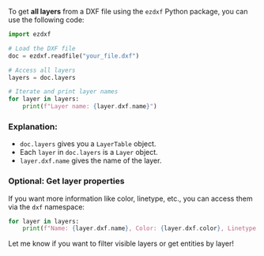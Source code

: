 To get **all layers** from a DXF file using the `ezdxf` Python package, you can use the following code:

```python
import ezdxf

# Load the DXF file
doc = ezdxf.readfile("your_file.dxf")

# Access all layers
layers = doc.layers

# Iterate and print layer names
for layer in layers:
    print(f"Layer name: {layer.dxf.name}")
```

### Explanation:
- `doc.layers` gives you a `LayerTable` object.
- Each `layer` in `doc.layers` is a `Layer` object.
- `layer.dxf.name` gives the name of the layer.

### Optional: Get layer properties
If you want more information like color, linetype, etc., you can access them via the `dxf` namespace:

```python
for layer in layers:
    print(f"Name: {layer.dxf.name}, Color: {layer.dxf.color}, Linetype: {layer.dxf.linetype}")
```

Let me know if you want to filter visible layers or get entities by layer!
